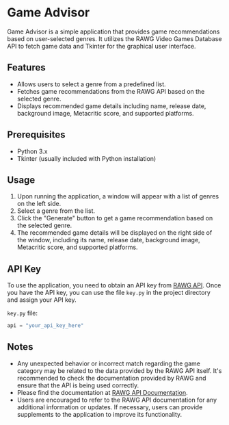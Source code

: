 # Game Advisor

Game Advisor is a simple application that provides game recommendations based on user-selected genres.
It utilizes the RAWG Video Games Database API to fetch game data and Tkinter for the graphical user interface.

## Features

- Allows users to select a genre from a predefined list.
- Fetches game recommendations from the RAWG API based on the selected genre.
- Displays recommended game details including name, release date, background image, Metacritic score, and supported platforms.

## Prerequisites

- Python 3.x
- Tkinter (usually included with Python installation)

## Usage

1. Upon running the application, a window will appear with a list of genres on the left side.
2. Select a genre from the list.
3. Click the "Generate" button to get a game recommendation based on the selected genre.
4. The recommended game details will be displayed on the right side of the window, including its name, release date, background image, Metacritic score, and supported platforms.

## API Key

To use the application, you need to obtain an API key from [RAWG API](https://rawg.io/apidocs). Once you have the API key, you can use the file `key.py` in the project directory and assign your API key.

`key.py` file:

```python
api = "your_api_key_here"
```

## Notes

- Any unexpected behavior or incorrect match regarding the game category may be related to the data provided by the RAWG API itself. It's recommended to check the documentation provided by RAWG and ensure that the API is being used correctly.
- Please find the documentation at [RAWG API Documentation](https://api.rawg.io/docs/).
- Users are encouraged to refer to the RAWG API documentation for any additional information or updates. If necessary, users can provide supplements to the application to improve its functionality.


